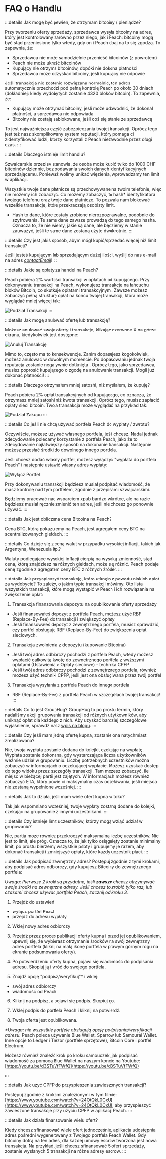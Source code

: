 # FAQ o Handlu

:::details Jak mogę być pewien, że otrzymam bitcoiny / pieniądze?

Przy tworzeniu oferty sprzedaży, sprzedawca wysyła bitcoiny na adres, który jest kontrolowany zarówno przez niego, jak i Peach: bitcoiny mogą być stąd przeniesione tylko wtedy, gdy on i Peach obaj na to się zgodzą. To zapewnia, że:

- Sprzedawca nie może samodzielnie przenieść bitcoinów (z powrotem)
- Peach nie może ukraść bitcoinów
- Kupujący nie otrzyma bitcoinów, dopóki nie dokona płatności
- Sprzedawca może odzyskać bitcoiny, jeśli kupujący nie odpowie

Jeśli transakcja nie zostanie rozwiązana normalnie, ten adres automatycznie przechodzi pod pełną kontrolę Peach po około 30 dniach (dokładniej: kiedy wydobytych zostanie 4320 bloków bitcoin). To zapewnia, że:

- Kupujący może otrzymać bitcoiny, jeśli może udowodnić, że dokonał płatności, a sprzedawca nie odpowiada
- Bitcoiny nie zostają zablokowane, jeśli coś się stanie ze sprzedawcą

To jest najważniejsza część zabezpieczania twojej transakcji. Oprócz tego jest też nasz skomplikowany system reputacji, który pomaga ci zidentyfikować ludzi, którzy korzystali z Peach niezawodnie przez długi czas.
:::

:::details Dlaczego istnieje limit handlu?

Szwajcarskie przepisy stanowią, że osoba może kupić tylko do 1000 CHF bitcoinów dziennie, bez podawania swoich danych identyfikacyjnych sprzedającemu. Ponieważ wolimy unikać więzienia, wprowadzamy ten limit w aplikacji.

Wszystkie twoje dane płatnicze są przechowywane na twoim telefonie, więc nie możemy ich zobaczyć. Co możemy zobaczyć, to hash* identyfikatora twojego telefonu oraz twoje dane płatnicze. To pozwala nam blokować wszelkie transakcje, które przekraczają osobisty limit.

* Hash to dane, które zostały zrobione nierozpoznawalne, podobnie do szyfrowania. Te same dane zawsze prowadzą do tego samego hasha. Oznacza to, że nie wiemy, jakie są dane, ale będziemy w stanie zauważyć, jeśli te same dane zostaną użyte dwukrotnie.
:::

:::details Czy jest jakiś sposób, abym mógł kupić/sprzedać więcej niż limit transakcji?

Jeśli jesteś kupującym lub sprzedającym dużej ilości, wyślij do nas e-mail na adres [$contactEmail$](mailto:$contactEmail$)!
:::

:::details Jakie są opłaty za handel na Peach?

Peach pobiera 2% wartości transakcji w opłatach od kupującego. Przy dokonywaniu transakcji na Peach, wykonujesz transakcje na łańcuchu bloków Bitcoin, co skutkuje opłatami transakcyjnymi. Zawsze możesz zobaczyć pełną strukturę opłat na końcu twojej transakcji, która może wyglądać mniej więcej tak:

![Podział Transakcji](/img/faq/trading/TradeBreakdowns.png)
:::

:::details Jak mogę anulować ofertę lub transakcję?

Możesz anulować swoje oferty i transakcje, klikając czerwone X na górze ekranu, kiedykolwiek jest dostępne:

![Anuluj Transakcję](/img/faq/trading/cancel.png)

Mimo to, często ma to konsekwencje. Zanim dopasujesz kogokolwiek, możesz anulować w dowolnym momencie. Po dopasowaniu jednak twoja reputacja zostanie negatywnie dotknięta . Oprócz tego, jako sprzedawca, musisz poprosić kupującego o zgodę na anulowanie transakcji. Mogli już dokonać płatności!
:::

:::details Dlaczego otrzymałem mniej satoshi, niż myślałem, że kupuję?

Peach pobiera 2% opłat transakcyjnych od kupującego, co oznacza, że otrzymasz mniej satoshi niż kwota transakcji. Oprócz tego, musisz zapłacić opłaty sieci bitcoin. Twoja transakcja może wyglądać na przykład tak:

![Podział Zakupu](/img/faq/trading/TradeBreakdownBuy.png)
:::

:::details Co jeśli nie chcę używać portfela Peach do wypłaty / zwrotu?

Oczywiście, możesz używać własnego portfela, jeśli chcesz. Nadal jednak zdecydowanie polecamy korzystanie z portfela Peach, jako że to zdecydowanie najłatwiejszy sposób na dokonanie transakcji. Następnie możesz przesłać środki do dowolnego innego portfela.

Jeśli chcesz dodać własny portfel, możesz wyłączyć "wypłata do portfela Peach" i następnie ustawić własny adres wypłaty:

![Wyłącz Portfel](/img/faq/trading/disablewallet.png)

Przy dokonywaniu transakcji będziesz musiał podpisać wiadomość, że masz kontrolę nad tym portfelem, zgodnie z przepisami szwajcarskimi.

Będziemy pracować nad wsparciem xpub bardzo wkrótce, ale na razie będziesz musiał ręcznie zmienić ten adres, jeśli nie chcesz go ponownie używać.
:::

:::details Jak jest obliczana cena Bitcoina na Peach?

Cena BTC, którą pokazujemy na Peach, jest agregatem ceny BTC na scentralizowanych giełdach.
:::

:::details Co dzieje się z ceną walut w przypadku wysokiej inflacji, takich jak Argentyna, Wenezuela itp.?

Waluty podlegające wysokiej inflacji cierpią na wysoką zmienność, stąd cena, którą znajdziesz na różnych giełdach, może się różnić. Peach podaje cenę zgodnie z agregatem ceny BTC z różnych źródeł.
:::

:::details Jak przyspieszyć transakcję, która utknęła z powodu niskich opłat za wydobycie?
To zależy, o jakim typie transakcji mówimy. Oto lista wszystkich transakcji, które mogą wystąpić w Peach i ich rozwiązania na zwiększenie opłat:

1. Transakcja finansowania depozytu na opublikowanie oferty sprzedaży

- Jeśli finansowałeś depozyt z portfela Peach, możesz użyć RBF (Replace-By-Fee) do transakcji i zwiększyć opłaty
- Jeśli finansowałeś depozyt z zewnętrznego portfela, musisz sprawdzić, czy portfel obsługuje RBF (Replace-By-Fee) do zwiększenia opłat sieciowych.

2. Transakcja zwolnienia z depozytu (kupowanie Bitcoina)

- Jeśli twój adres odbiorczy pochodzi z portfela Peach, wtedy możesz wypłacić całkowitą kwotę do zewnętrznego portfela z wyższymi opłatami (Ustawienia > Opłaty sieciowe) - technika CPFP
- Jeśli twój adres odbiorczy pochodzi z zewnętrznego portfela, również możesz użyć techniki CPFP, jeśli jest ona obsługiwana przez twój portfel

3. Transakcja wysyłania z portfela Peach do innego portfela

- RBF (Replace-By-Fee) z portfela Peach w szczegółach twojej transakcji!
:::

:::details Co to jest GroupHug?
GroupHug to po prostu termin, który nadaliśmy akcji grupowania transakcji od różnych użytkowników, aby uniknąć opłat dla każdego z nich. Aby uzyskać bardziej szczegółowe wyjaśnienie, sprawdź nasz [wpis na blogu](https://peachbitcoin.com/pl/blog/group-hug).
:::

:::details Czy jeśli mam jedną ofertę kupna, zostanie ona natychmiast zrealizowana?

Nie, twoja wypłata zostanie dodana do kolejki, czekając na wypłatę. Wypłata zostanie dokonana, gdy wystarczająca liczba użytkowników weźmie udział w grupowaniu. Liczbę potrzebnych uczestników można zobaczyć w informacjach o oczekującej wypłacie. Możesz uzyskać dostęp do tego widoku przez szczegóły transakcji.
Tam możesz zobaczyć, ile miejsc w bieżącej partii jest zajętych. W informacjach możesz również zobaczyć ETA, który powie ci maksymalny czas oczekiwania, jeśli miejsca nie zostaną wypełnione wcześniej.
:::

:::details Jak to działa, jeśli mam wiele ofert kupna w toku?

Tak jak wspomniano wcześniej, twoje wypłaty zostaną dodane do kolejki, czekając na grupowanie z innymi uczestnikami.
:::

:::details Czy istnieje limit uczestników, którzy mogą wziąć udział w grupowaniu?

Nie, partia może również przekroczyć maksymalną liczbę uczestników. Nie jest to limit, ale próg. Oznacza to, że jak tylko osiągnięty zostanie minimalny limit, po prostu bierzemy wszystkie psbty i grupujemy je razem, aby dokonać transakcji i zmniejszyć opłaty, które każdy uczestnik płaci.
:::

:::details Jak podpisać zewnętrzny adres?
Postępuj zgodnie z tymi krokami, aby podpisać adres odbiorczy, gdy kupujesz Bitcoiny do zewnętrznego portfela:

_Uwaga: Pierwsze 2 kroki są przydatne, jeśli **zawsze** chcesz otrzymywać swoje środki na zewnętrzne adresy. Jeśli chcesz to zrobić tylko raz, lub czasami chcesz używać portfela Peach, zacznij od kroku 3._

1. Przejdź do ustawień

- wyłącz portfel Peach
- przejdź do adresu wypłaty

2. Wklej nowy adres odbiorczy

3. Przejdź przez proces publikacji oferty kupna i przed jej opublikowaniem, upewnij się, że wybierasz otrzymanie środków na swój zewnętrzny adres portfela (kliknij na małą ikonę portfela w prawym górnym rogu na ekranie podsumowania oferty).

4. Po potwierdzeniu oferty kupna, pojawi się wiadomość do podpisania adresu. Skopiuj ją i wróć do swojego portfela.

5. Znajdź opcję "podpisz/weryfikuj"\* i wklej:

- swój adres odbiorczy
- wiadomość od Peach

6. Kliknij na podpisz, a pojawi się podpis. Skopiuj go.

7. Wklej podpis do portfela Peach i kliknij na potwierdź.

8. Twoja oferta jest opublikowana.

_\*Uwaga: nie wszystkie portfele obsługują opcję podpisania/weryfikacji adresu._
Peach poleca używanie Blue Wallet, Sparrow lub Samourai Wallet. Inne opcje to Ledger i Trezor (portfele sprzętowe), Bitcoin Core i portfel Electrum.

Możesz również znaleźć krok po kroku samouczek, jak podpisać wiadomość za pomocą Blue Wallet na naszym koncie na Youtube: [https://youtu.be/d3STuVfFWfQ](https://youtu.be/d3STuVfFWfQ)

:::

:::details Jak użyć CPFP do przyspieszenia zawieszonych transakcji?

Postępuj zgodnie z krokami znalezionymi w tym filmie: [https://www.youtube.com/watch?v=24OtQkL0CxU](https://www.youtube.com/watch?v=24OtQkL0CxU), aby przyspieszyć zawieszone transakcje przy użyciu CPFP w aplikacji Peach.
:::

:::details 
Jak działa finansowanie wielu ofert?

Kiedy chcesz sfinansować wiele ofert jednocześnie, aplikacja udostępnia adres pośredni wygenerowany z Twojego portfela Peach Wallet. Gdy bitcoiny dotrą na ten adres, dla każdej umowy escrow tworzona jest nowa transakcja. Na przykład, jeśli chcesz sfinansować 5 ofert sprzedaży, zostanie wysłanych 5 transakcji na różne adresy escrow.
:::
